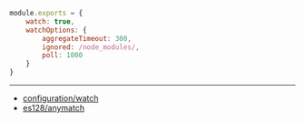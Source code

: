 ```js
module.exports = {
    watch: true,
    watchOptions: {
        aggregateTimeout: 300,
        ignored: /node_modules/,
        poll: 1000
    }
}
```

---

- [configuration/watch](https://webpack.js.org/configuration/watch/)
- [es128/anymatch](https://github.com/es128/anymatch)
